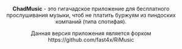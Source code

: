 <div align="center"> 
  <p><b>ChadMusic</b> - это гигачадское приложение для бесплатного прослушивания музыки, чтоб не платить буржуям из пиндоских компаний (типа спотифая).</p>
  Данная версия приложения является форком
  https://github.com/fast4x/RiMusic
</div>
